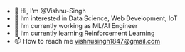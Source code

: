 - 👋 Hi, I’m @Vishnu-Singh
- 👀 I’m interested in Data Science, Web Development, IoT
- 🌱 I’m currently working as ML/AI Engineer
- 🌱 I’m currently learning Reinforcement Learning
- 📫 How to reach me vishnusingh1847@gmail.com

<!---
Vishnu-Singh/Vishnu-Singh is a ✨ special ✨ repository because its `README.md` (this file) appears on your GitHub profile.
You can click the Preview link to take a look at your changes.
--->
